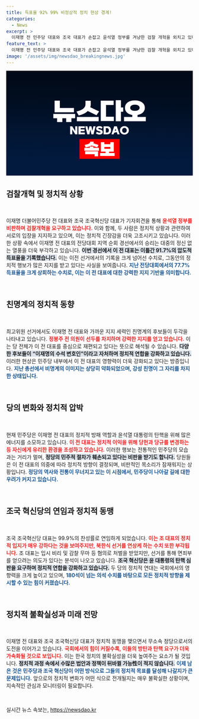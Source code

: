 ```yaml
---
title: 득표율 92% 99% 비정상적 정치 현상 경계!
categories:
  - News
excerpt: >
  이재명 전 민주당 대표와 조국 대표가 손잡고 윤석열 정부를 겨냥한 검찰 개혁을 외치고 있다. 이들은 넘치는 지지율로 1인 정당을 이끌며 방탄과 탄핵을 가속화하고 있다. 180석이 넘는 의석을 가진兩党의 결합이 가져올 변화는 무엇인가? 클릭하여 이들의 정치적 행보를 파헤쳐보자!
feature_text: >
  이재명 전 민주당 대표와 조국 대표가 손잡고 윤석열 정부를 겨냥한 검찰 개혁을 외치고 있다. 이들은 넘치는 지지율로 1인 정당을 이끌며 방탄과 탄핵을 가속화하고 있다. 180석이 넘는 의석을 가진兩党의 결합이 가져올 변화는 무엇인가? 클릭하여 이들의 정치적 행보를 파헤쳐보자!
image: '/assets/img/newsdao_breakingnews.jpg'
---
```


<p><img src="/assets/img/newsdao_breakingnews.jpg" alt="ontimetimes 속보" /></p>

<h2 data-ke-size="size26">검찰개혁 및 정치적 상황</h2>

<p data-ke-size="size16">&nbsp;</p>

<p>이재명 더불어민주당 전 대표와 조국 조국혁신당 대표가 기자회견을 통해 <b><span style="color: #ee2323;">윤석열 정부를 비판하며 검찰개혁을 요구하고 있습니다.</span></b> 이와 함께, 두 사람은 정치적 상황과 관련하여 서로의 입장을 지지하고 있으며, 이는 정치적 긴장감을 더욱 고조시키고 있습니다. 이러한 상황 속에서 이재명 전 대표의 전당대회 지역 순회 경선에서의 승리는 대중의 정신 없는 열풍을 더욱 부각하고 있습니다. <b><span style="background-color: #21538527;">이번 경선에서 이 전 대표는 이틀간 91.7%의 압도적 득표율을 기록했습니다.</span></b> 이는 이전 선거에서의 기록을 크게 넘어선 수치로, 그동안의 정치적 행보가 많은 지지를 받고 있다는 사실을 보여줍니다. <b><span style="color: #1a5490;">지난 전당대회에서의 77.7% 득표율을 크게 상회하는 수치로, 이는 이 전 대표에 대한 강력한 지지 기반을 의미합니다.</span></b></p>

<p data-ke-size="size16">&nbsp;</p>

<h2 data-ke-size="size26">친명계의 정치적 동향</h2>

<p data-ke-size="size16">&nbsp;</p>

<p>최고위원 선거에서도 이재명 전 대표와 가까운 지지 세력인 친명계의 후보들이 두각을 나타내고 있습니다. <b><span style="color: #ee2323;">정봉주 전 의원이 선두를 차지하며 강력한 지지를 얻고 있습니다.</span></b> 이는 당 전체가 이 전 대표를 중심으로 재편되고 있다는 뜻으로 해석될 수 있습니다. <b><span style="background-color: #21538527;">다양한 후보들이 “이재명의 수석 변호인”이라고 자처하며 정치적 연합을 강화하고 있습니다.</span></b> 이러한 현상은 민주당 내부에서 이 전 대표의 영향력이 더욱 강화되고 있다는 방증입니다. <b><span style="color: #1a5490;">지난 총선에서 비명계의 이미지는 상당히 약화되었으며, 강성 친명이 그 자리를 차지한 상태입니다.</span></b></p>

<p data-ke-size="size16">&nbsp;</p>

<h2 data-ke-size="size26">당의 변화와 정치적 압박</h2>

<p data-ke-size="size16">&nbsp;</p>

<p>현재 민주당은 이재명 전 대표의 정치적 방패 역할과 윤석열 대통령의 탄핵을 위해 많은 에너지를 소모하고 있습니다. <b><span style="color: #ee2323;">이 전 대표는 정치적 이익을 위해 당헌과 당규를 변경하는 등 자신에게 유리한 환경을 조성하고 있습니다.</span></b> 이러한 행보는 전통적인 민주당의 모습과는 거리가 멀며, <b><span style="background-color: #21538527;">정당의 민주적 절차가 훼손되고 있다는 비판을 받기도 합니다.</span></b> 당원들은 이 전 대표의 의중에 따라 정치적 방향이 결정되며, 비판적인 목소리가 잠재워지는 상황입니다. <b><span style="color: #1a5490;">정당의 역사와 전통이 무너지고 있는 이 시점에서, 민주당이 나아갈 길에 대한 우려가 커지고 있습니다.</span></b></p>

<p data-ke-size="size16">&nbsp;</p>

<h2 data-ke-size="size26">조국 혁신당의 연임과 정치적 동맹</h2>

<p data-ke-size="size16">&nbsp;</p>

<p>조국 조국혁신당 대표는 99.9%의 찬성률로 연임하게 되었습니다. <b><span style="color: #ee2323;">이는 조 대표의 정치적 입지가 매우 강하다는 것을 보여주지만, 북한식 선거를 연상케 하는 수치 또한 부각됩니다.</span></b> 조 대표는 입시 비리 및 감찰 무마 등 혐의로 처벌을 받았지만, 선거를 통해 면죄부를 얻으려는 의도가 있다는 분석이 나오고 있습니다. <b><span style="background-color: #21538527;">조국 혁신당은 윤 대통령의 탄핵 심판을 요구하며 정치적 연합을 강화하고 있습니다.</span></b> 두 당의 정치적 연대는 국회에서의 영향력을 크게 높이고 있으며, <b><span style="color: #1a5490;">180석이 넘는 의석 수치를 바탕으로 모든 정치적 방향을 제시할 수 있는 힘이 커졌습니다.</span></b></p>

<p data-ke-size="size16">&nbsp;</p>

<h2 data-ke-size="size26">정치적 불확실성과 미래 전망</h2>

<p data-ke-size="size16">&nbsp;</p>

<p>이재명 전 대표와 조국 조국혁신당 대표가 정치적 동맹을 맺으면서 무소속 정당으로서의 도전을 이어가고 있습니다. <b><span style="color: #ee2323;">국회에서의 힘이 커질수록, 이들의 방탄과 탄핵 요구가 더욱 가속화될 것으로 보입니다.</span></b> 이는 한국 정치의 불확실성을 더욱 높여주는 요소가 될 것입니다. <b><span style="background-color: #21538527;">정치적 과정 속에서 수많은 법안과 정책이 뒤바뀔 가능性이 적지 않습니다.</span></b> <b><span style="color: #1a5490;">이제 남은 것은 민주당과 조국 혁신당이 어떤 방식으로 그들의 정치적 목표를 달성해 나갈지가 큰 문제입니다.</span></b> 앞으로의 정치적 변화가 어떤 식으로 전개될지는 매우 불확실한 상황이며, 지속적인 관심과 모니터링이 필요합니다.</p>

<p data-ke-size="size16">&nbsp;</p>
실시간 뉴스 속보는, <a href="https://newsdao.kr" rel="dofollow">https://newsdao.kr</a>


